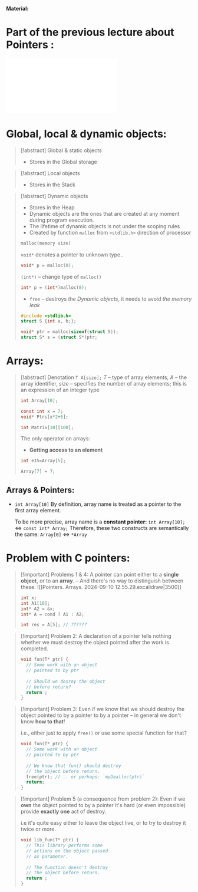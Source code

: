 **Material:**
# Part of the previous lecture about Pointers : 
![Pointer - The main type in C:](Static%20&%20Dynamic%20Typing.%20C%20Type%20System.%20Pointer%20Type..md#Pointer%20-%20The%20main%20type%20in%20C)
# Global, local & dynamic objects:
> [!abstract] Global & static objects
> - Stores in the Global storage

> [!abstract] Local objects
> - Stores in the Stack

> [!abstract] Dynamic objects
> - Stores in the Heap
> - Dynamic objects are the ones that are created at any moment during program execution.
> - The lifetime of dynamic objects is not under the scoping rules
> - Created by function ``malloc`` from `<stdlib.h>` direction of processor 
> ```C
> malloc(memory size)
> ```
> `void*` denotes a pointer to unknown type..
> ```C
> void* p = malloc(8);
> ```
> `(int*)` – change type of `malloc()`
> ```C
> int* p = (int*)malloc(8);
> ```
> - `free` – destroys *the Dynamic objects*, it needs to avoid *the memory leak*
> ```C
> #include <stdlib.h>
> struct S {int a, b;};
> 
> void* ptr = malloc(sizeof(struct S));
> struct S* s = (struct S*)ptr;
> ```
# Arrays:
> [!abstract] Denotation
> `T A[size];` *T* – type of array elements, *A* – the array identifier, *size* – specifies the number of array elements; this is an expression of an integer type
> ```C
> int Array[10];
> 
> const int x = 7;
> void* Ptrs[x*2+5];
> 
> int Matrix[10][100];
> ``` 
> The only operator on arrays: 
> - **Getting access to an element**
> ```C
> int e15=Array[5];
> 
> Array[7] = 7;
> ```

## Arrays & Pointers:
- `int Array[10]` By definition, array name is treated as a pointer to the first array element.
  
  To be more precise, array name is a **constant pointer:**
  `int Array[10];` $\Leftrightarrow$ `const int* Array;`
  Therefore, these two constructs are semantically the same:
  `Array[0]` $\Leftrightarrow$ `*Array`
# Problem with C pointers:
> [!important] Problems 1 & 4:
> A pointer can point either to a **single object**, or to an **array**. 
> – And there's no way to distinguish between these.
> ![[Pointers. Arrays. 2024-09-10 12.55.29.excalidraw|3500]]
> ```C
> int x;
> int A1[10];
> int* A2 = &x;
> int* A = cond ? A1 : A2;
> 
> int res = A[5]; // ??????
> ```  

> [!important] Problem 2:
> A declaration of a pointer tells nothing whether we must destroy the object pointed after the work is completed.
> ```C
> void fun(T* ptr) {
> 	// Some work with an object
> 	// pointed to by ptr
> 	
> 	// Should we desroy the object 
> 	// before return?
> 	return ;
> }
> ```

>[!important] Problem 3:
>Even if we know that we should destroy the object pointed to by a pointer to by a pointer – in general we don't know **how to that**!
>
>i.e., either just to apply `free()` or use some special function for that?
>```C
>void fun(T* ptr) {
>	// Some work with an object 
>	// pointed to by ptr
>	
>	// We know that fun() should destroy
>	// the object before return.
>	free(ptr); // .. or perhaps: `myDealloc(ptr)`
>	return;
>}
>```

> [!important] Problem 5 (a consequence from problem 2):
> Even if we **own** the object pointed to by a pointer it's hard (or even impossible) provide **exactly one** act of destroy.
> 
> i.e it's quite easy either to leave the object live, or to try to destroy it twice or more.
> ```C
> void lib_fun(T* ptr) {
> 	// This library performs some
> 	// actions on the object passed 
> 	// as parameter.
> 	
> 	// The function doesn't destroy
> 	// the object before return.
> 	return ;
> }
> ```